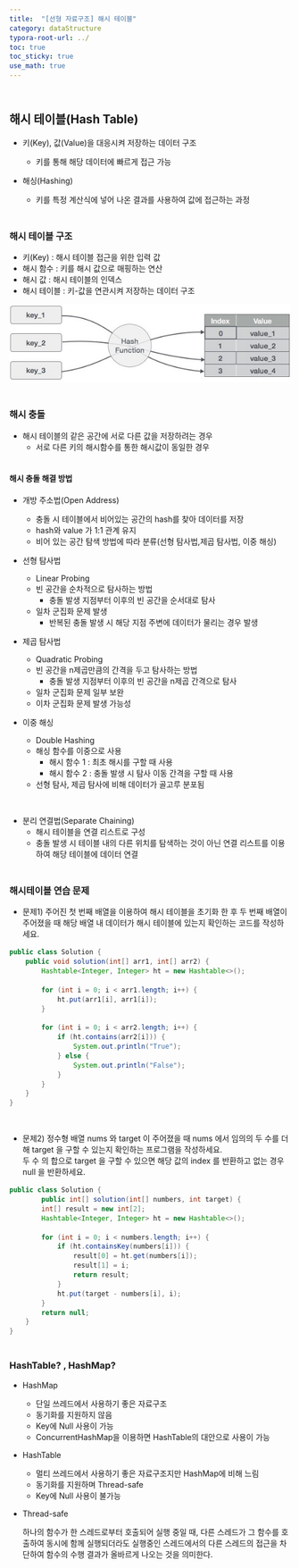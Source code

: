 ```yaml
---
title:  "[선형 자료구조] 해시 테이블"
category: dataStructure
typora-root-url: ../
toc: true
toc_sticky: true
use_math: true
---
```


## <br>해시 테이블(Hash Table)

- 키(Key), 값(Value)을 대응시켜 저장하는 데이터 구조
  - 키를 통해 해당 데이터에 빠르게 접근 가능

- 해싱(Hashing)
  - 키를 특정 계산식에 넣어 나온 결과를 사용하여 값에 접근하는 과정




### <br>해시 테이블 구조

- 키(Key) : 해시 테이블 접근을 위한 입력 값
- 해시 함수 : 키를 해시 값으로 매핑하는 연산
- 해시 값 : 해시 테이블의 인덱스
- 해시 테이블 : 키-값을 연관시켜 저장하는 데이터 구조



![hash_function](/images/2023-11-17-algorithm-HashTable/hash_function.jpg)



### <br>해시 충돌

- 해시 테이블의 같은 공간에 서로 다른 값을 저장하려는 경우
  - 서로 다른 키의 해시함수를 통한 해시값이 동일한 경우



#### <br>해시 충돌 해결 방법

- 개방 주소법(Open Address)
  - 충돌 시 테이블에서 비어있는 공간의 hash를 찾아 데이터를 저장
  - hash와 value 가 1:1 관계 유지
  - 비어 있는 공간 탐색 방법에 따라 분류(선형 탐사법,제곱 탐사법, 이중 해싱)
  
- 선형 탐사법
  - Linear Probing
  - 빈 공간을 순차적으로 탐사하는 방법 
    - 충돌 발생 지점부터 이후의 빈 공간을 순서대로 탐사
  - 일차 군집화 문제 발생
    - 반복된 충돌 발생 시 해당 지점 주변에 데이터가 물리는 경우 발생
- 제곱 탐사법
  - Quadratic Probing
  - 빈 공간을 n제곱만큼의 간격을 두고 탐사하는 방법
    - 충돌 발생 지점부터 이후의 빈 공간을 n제곱 간격으로 탐사
  - 일차 군집화 문제 일부 보완
  - 이차 군집화 문제 발생 가능성
- 이중 해싱
  - Double Hashing
  - 해싱 함수를 이중으로 사용
    - 해시 함수 1 : 최초 해시를 구할 때 사용
    - 해시 함수 2 : 충돌 발생 시 탐사 이동 간격을 구할 때 사용
  - 선형 탐사, 제곱 탐사에 비해 데이터가 골고루 분포됨

<br>

- 분리 연결법(Separate Chaining)
  - 해시 테이블을 연결 리스트로 구성
  - 충돌 발생 시 테이블 내의 다른 위치를 탐색하는 것이 아닌 연결 리스트를 이용하여 해당 테이블에 데이터 연결



### <br>해시테이블 연습 문제

- 문제1) 주어진 첫 번째 배열을 이용하여 해시 테이블을 초기화 한 후 두 번째 배열이 주어졌을 때 해당 배열 내 데이터가 해시 테이블에 있는지 확인하는 코드를 작성하세요.

```java
public class Solution {
    public void solution(int[] arr1, int[] arr2) {
        Hashtable<Integer, Integer> ht = new Hashtable<>();

        for (int i = 0; i < arr1.length; i++) {
            ht.put(arr1[i], arr1[i]);
        }

        for (int i = 0; i < arr2.length; i++) {
            if (ht.contains(arr2[i])) {
                System.out.println("True");
            } else {
                System.out.println("False");
            }
        }
    }
}
```



<br>

- 문제2) 정수형 배열 nums 와 target 이 주어졌을 때 nums 에서 임의의 두 수를 더해 target 을 구할 수 있는지 확인하는 프로그램을 작성하세요.<br>두 수 의 합으로 target 을 구할 수 있으면 해당 값의 index 를 반환하고 없는 경우 null 을 반환하세요.

```java
public class Solution {
        public int[] solution(int[] numbers, int target) {
        int[] result = new int[2];
        Hashtable<Integer, Integer> ht = new Hashtable<>();

        for (int i = 0; i < numbers.length; i++) {
            if (ht.containsKey(numbers[i])) {
                result[0] = ht.get(numbers[i]);
                result[1] = i;
                return result;
            }
            ht.put(target - numbers[i], i);
        }
        return null;
    }
}
```



### <br>HashTable? , HashMap?

- HashMap 
  - 단일 쓰레드에서 사용하기 좋은 자료구조
  - 동기화를 지원하지 않음
  - Key에 Null 사용이 가능
  - ConcurrentHashMap을 이용하면 HashTable의 대안으로 사용이 가능
- HashTable
  - 멀티 쓰레드에서 사용하기 좋은 자료구조지만 HashMap에 비해 느림
  - 동기화를 지원하며 Thread-safe
  - Key에 Null 사용이 불가능

- Thread-safe

  하나의 함수가 한 스레드로부터 호출되어 실행 중일 때, 다른 스레드가 그 함수를 호출하여 동시에 함께 실행되더라도 실행중인 스레드에서의 다른 스레드의 접근을 차단하여 함수의 수행 결과가 올바르게 나오는 것을 의미한다.
